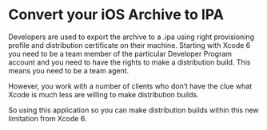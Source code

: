 # Convert your iOS Archive to IPA

Developers are used to export the archive to a .ipa using right provisioning profile and distribution certificate on their machine. Starting with Xcode 6 you need to be a team member of the particular Developer Program account and you need to have the rights to make a distribution build. This means you need to be a team agent. 

However, you work with a number of clients who don’t have the clue what Xcode is much less are willing to make distribution builds.

So using this application so you can make distribution builds within this new limitation from Xcode 6.
